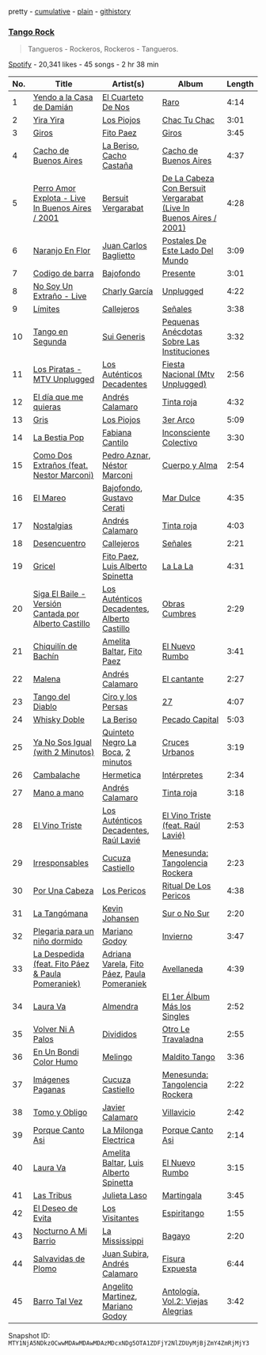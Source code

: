 pretty - [cumulative](/playlists/cumulative/37i9dQZF1DXa6vwC7tN28X.md) - [plain](/playlists/plain/37i9dQZF1DXa6vwC7tN28X) - [githistory](https://github.githistory.xyz/mackorone/spotify-playlist-archive/blob/main/playlists/plain/37i9dQZF1DXa6vwC7tN28X)

### [Tango Rock](https://open.spotify.com/playlist/37i9dQZF1DXa6vwC7tN28X)

> Tangueros \- Rockeros, Rockeros \- Tangueros.

[Spotify](https://open.spotify.com/user/spotify) - 20,341 likes - 45 songs - 2 hr 38 min

| No. | Title | Artist(s) | Album | Length |
|---|---|---|---|---|
| 1 | [Yendo a la Casa de Damián](https://open.spotify.com/track/3tUk2PzTp8KCIU4cxstJq1) | [El Cuarteto De Nos](https://open.spotify.com/artist/13JJKrUewC1CJYmIDXQNoH) | [Raro](https://open.spotify.com/album/6evTdl2CjuBbkiCaXOKUKW) | 4:14 |
| 2 | [Yira Yira](https://open.spotify.com/track/0bTr3NCZi3bwrZs1xjZyxK) | [Los Piojos](https://open.spotify.com/artist/0SnyKkoyBaB2fG8IJH4xmU) | [Chac Tu Chac](https://open.spotify.com/album/6kVObsiPuJyJbQfNh3zdfW) | 3:01 |
| 3 | [Giros](https://open.spotify.com/track/0XeDFZzIpnhUT4OAXsFjfx) | [Fito Paez](https://open.spotify.com/artist/1bZNv4q3OxYq7mmnLha7Tu) | [Giros](https://open.spotify.com/album/2bUpIi2WqqXxrLjwxqmURm) | 3:45 |
| 4 | [Cacho de Buenos Aires](https://open.spotify.com/track/4PhXYZCCN94hBeWYBTiikR) | [La Beriso](https://open.spotify.com/artist/0Dy32zfSrQ332Bz8wsthKJ), [Cacho Castaña](https://open.spotify.com/artist/3lwRbCTt1qmo0QgXUai8ao) | [Cacho de Buenos Aires](https://open.spotify.com/album/0E3s1yVPKs8jp4DQoqK2GJ) | 4:37 |
| 5 | [Perro Amor Explota \- Live In Buenos Aires / 2001](https://open.spotify.com/track/7a0yeeNookEFR7YjYAhyrf) | [Bersuit Vergarabat](https://open.spotify.com/artist/6MxyNXnnmwQwdW2PD0gXYO) | [De La Cabeza Con Bersuit Vergarabat \(Live In Buenos Aires / 2001\)](https://open.spotify.com/album/7xdsaV2y15dItFMlsoWTqu) | 4:28 |
| 6 | [Naranjo En Flor](https://open.spotify.com/track/058IA4FZ3oSj0wJbSLtcWi) | [Juan Carlos Baglietto](https://open.spotify.com/artist/1Mt6JeVWV9Tvgk8ercp5O9) | [Postales De Este Lado Del Mundo](https://open.spotify.com/album/4dR2dfCJaLvateYFEB9tKp) | 3:09 |
| 7 | [Codigo de barra](https://open.spotify.com/track/6IEKmDAJZxOlXM5kcJXVWm) | [Bajofondo](https://open.spotify.com/artist/4Wk0MW9d5uu6WbAgRCuH4O) | [Presente](https://open.spotify.com/album/0ajrl96QETMiLmTXeit8zY) | 3:01 |
| 8 | [No Soy Un Extraño \- Live](https://open.spotify.com/track/6KxhnLR6OlcieIudHZqL2V) | [Charly García](https://open.spotify.com/artist/3jO7X5KupvwmWTHGtHgcgo) | [Unplugged](https://open.spotify.com/album/7vuvoAP3WxyXIvH64LDn1R) | 4:22 |
| 9 | [Límites](https://open.spotify.com/track/7iLRaN2zGfHJUJfTpRoAjZ) | [Callejeros](https://open.spotify.com/artist/2osoVujXgV0PA8lhqDKYFw) | [Señales](https://open.spotify.com/album/573TG9cHInMww2QgBeKqTy) | 3:38 |
| 10 | [Tango en Segunda](https://open.spotify.com/track/34NGjr3W7K9E484f7C5xVf) | [Sui Generis](https://open.spotify.com/artist/5lCqW8vcd4TyTHzGIuKdH8) | [Pequenas Anécdotas Sobre Las Instituciones](https://open.spotify.com/album/2bW96QNHxL6oDb7kERQrA1) | 3:32 |
| 11 | [Los Piratas \- MTV Unplugged](https://open.spotify.com/track/69ni0mzLxPJ1ipk7ENsXWi) | [Los Auténticos Decadentes](https://open.spotify.com/artist/3HrbmsYpKjWH1lzhad7alj) | [Fiesta Nacional \(Mtv Unplugged\)](https://open.spotify.com/album/72XWQY6SO3b4M01tHYsIM7) | 2:56 |
| 12 | [El día que me quieras](https://open.spotify.com/track/4S5rS6t4INfDEgBHYQYj99) | [Andrés Calamaro](https://open.spotify.com/artist/3tAICgiSR5PfYY4B8qsoAU) | [Tinta roja](https://open.spotify.com/album/69WRi5hgYF8knlDJmBStHS) | 4:32 |
| 13 | [Gris](https://open.spotify.com/track/2v7rhTFwDVQSdRiheHpYWS) | [Los Piojos](https://open.spotify.com/artist/0SnyKkoyBaB2fG8IJH4xmU) | [3er Arco](https://open.spotify.com/album/2tqxwMkehDRiz4gErUNZ0Q) | 5:09 |
| 14 | [La Bestia Pop](https://open.spotify.com/track/0whYWhGNZ2YuTiiXF0AQXS) | [Fabiana Cantilo](https://open.spotify.com/artist/5R6YR0pasdxlynyq0Abq7x) | [Inconsciente Colectivo](https://open.spotify.com/album/3AzpHdFjpWrGE4cCwyXAoE) | 3:30 |
| 15 | [Como Dos Extraños \(feat\. Nestor Marconi\)](https://open.spotify.com/track/3LhNWmhwBdNiaOd30U3Kwl) | [Pedro Aznar](https://open.spotify.com/artist/2FFrhWZS9vJsh2UvxYPRr6), [Néstor Marconi](https://open.spotify.com/artist/0ZWO3TxKWBb6QvvGEDe38H) | [Cuerpo y Alma](https://open.spotify.com/album/7oJZTQbJsNJ5qKDdTBwpUH) | 2:54 |
| 16 | [El Mareo](https://open.spotify.com/track/7gmLydEZS9b8F0dNGZ6d8h) | [Bajofondo](https://open.spotify.com/artist/4Wk0MW9d5uu6WbAgRCuH4O), [Gustavo Cerati](https://open.spotify.com/artist/1QOmebWGB6FdFtW7Bo3F0W) | [Mar Dulce](https://open.spotify.com/album/1tEqTQTkgGkvQBIQZzggFA) | 4:35 |
| 17 | [Nostalgias](https://open.spotify.com/track/6pexRB1QZYbsUCQkwWpA42) | [Andrés Calamaro](https://open.spotify.com/artist/3tAICgiSR5PfYY4B8qsoAU) | [Tinta roja](https://open.spotify.com/album/69WRi5hgYF8knlDJmBStHS) | 4:03 |
| 18 | [Desencuentro](https://open.spotify.com/track/2mQRs9iO7qI0F0r2FTXw74) | [Callejeros](https://open.spotify.com/artist/2osoVujXgV0PA8lhqDKYFw) | [Señales](https://open.spotify.com/album/573TG9cHInMww2QgBeKqTy) | 2:21 |
| 19 | [Gricel](https://open.spotify.com/track/5L32suuyXCkGrpaZNAXxEY) | [Fito Paez](https://open.spotify.com/artist/1bZNv4q3OxYq7mmnLha7Tu), [Luis Alberto Spinetta](https://open.spotify.com/artist/1MuQ2m2tg7naeRGAOxYZer) | [La La La](https://open.spotify.com/album/7e9eBk99v3kYbGO79ZKKVz) | 4:31 |
| 20 | [Siga El Baile \- Versión Cantada por Alberto Castillo](https://open.spotify.com/track/0W1R6AOWnBzeRZPLcrkJKW) | [Los Auténticos Decadentes](https://open.spotify.com/artist/3HrbmsYpKjWH1lzhad7alj), [Alberto Castillo](https://open.spotify.com/artist/14KUc7zg3OndrAMbCNxPBD) | [Obras Cumbres](https://open.spotify.com/album/1IT1pWbVY68eVznVAKm1Ye) | 2:29 |
| 21 | [Chiquilín de Bachín](https://open.spotify.com/track/2bR0drb2tOaznRIfOTHzwF) | [Amelita Baltar](https://open.spotify.com/artist/5Z2Vs6p7u0a44wcO68iiQk), [Fito Paez](https://open.spotify.com/artist/1bZNv4q3OxYq7mmnLha7Tu) | [El Nuevo Rumbo](https://open.spotify.com/album/0PNFCx0M4ol1VFWMOUuErM) | 3:41 |
| 22 | [Malena](https://open.spotify.com/track/4fpCB6Xu0cs8kBDFWb15iW) | [Andrés Calamaro](https://open.spotify.com/artist/3tAICgiSR5PfYY4B8qsoAU) | [El cantante](https://open.spotify.com/album/6JijxAUaS8ng8YfFxQYoWr) | 2:27 |
| 23 | [Tango del Diablo](https://open.spotify.com/track/7omc6Ocnzf15amA904VsaO) | [Ciro y los Persas](https://open.spotify.com/artist/2Eo4Yaukt9d6dnZrY5hQKi) | [27](https://open.spotify.com/album/53SyvU4UwkCQc2jqZJc0Bo) | 4:07 |
| 24 | [Whisky Doble](https://open.spotify.com/track/4X5rdCoiPwvSabu9A44UVD) | [La Beriso](https://open.spotify.com/artist/0Dy32zfSrQ332Bz8wsthKJ) | [Pecado Capital](https://open.spotify.com/album/3SBFhUZkLnK5cqbKg6bn79) | 5:03 |
| 25 | [Ya No Sos Igual \(with 2 Minutos\)](https://open.spotify.com/track/05W9ouh0IXab67HKIqBMYE) | [Quinteto Negro La Boca](https://open.spotify.com/artist/5bvLSQv0SB2cD7aWcDB3iR), [2 minutos](https://open.spotify.com/artist/5sASmkskUJsvYDSYKRkkYd) | [Cruces Urbanos](https://open.spotify.com/album/1G8hdqse9sS1CP032rELMt) | 3:19 |
| 26 | [Cambalache](https://open.spotify.com/track/7u7nVx9CuAsmEIubLgaH8a) | [Hermetica](https://open.spotify.com/artist/6j6Ld5h0aFgH0VQWQNazS7) | [Intérpretes](https://open.spotify.com/album/1yTHFSLxUB82URToWd2EM3) | 2:34 |
| 27 | [Mano a mano](https://open.spotify.com/track/1AqNn5SBTndUxzCqFI6brK) | [Andrés Calamaro](https://open.spotify.com/artist/3tAICgiSR5PfYY4B8qsoAU) | [Tinta roja](https://open.spotify.com/album/69WRi5hgYF8knlDJmBStHS) | 3:18 |
| 28 | [El Vino Triste](https://open.spotify.com/track/7KO3n68SPMyh9MFAQDWU9j) | [Los Auténticos Decadentes](https://open.spotify.com/artist/3HrbmsYpKjWH1lzhad7alj), [Raúl Lavié](https://open.spotify.com/artist/2GFIX098sqpvCSY9ZQHI4D) | [El Vino Triste \(feat\. Raúl Lavié\)](https://open.spotify.com/album/07G5T8FaZTFYRNtawKaPHQ) | 2:53 |
| 29 | [Irresponsables](https://open.spotify.com/track/4dOwGU2xdR8Yh5w4yJJLOU) | [Cucuza Castiello](https://open.spotify.com/artist/3JW0hQELXulJ2LmkPXJAgE) | [Menesunda: Tangolencia Rockera](https://open.spotify.com/album/1IpvQiqJN7fIQCgXBQqXGf) | 2:23 |
| 30 | [Por Una Cabeza](https://open.spotify.com/track/2ENmZ1pXioaCPhFqE6rArK) | [Los Pericos](https://open.spotify.com/artist/7FnZWGw9lwOr7WzieTKEPR) | [Ritual De Los Pericos](https://open.spotify.com/album/0BLRRSjs02ejUyDDIfYRSb) | 4:38 |
| 31 | [La Tangómana](https://open.spotify.com/track/2J4tKJ8yxPAwXCpJZsYAbf) | [Kevin Johansen](https://open.spotify.com/artist/7qjoG7bwhAjSd7nJTcjgAk) | [Sur o No Sur](https://open.spotify.com/album/2pbdnwDbOlbtJG3yZuCqkq) | 2:20 |
| 32 | [Plegaria para un niño dormido](https://open.spotify.com/track/3hW3s0ClWYEKdDVZnwKZYU) | [Mariano Godoy](https://open.spotify.com/artist/7gpYDxVfirNyKXORQncECR) | [Invierno](https://open.spotify.com/album/7d20OGQ2xh0Io9rsPBjtUa) | 3:47 |
| 33 | [La Despedida \(feat\. Fito Páez & Paula Pomeraniek\)](https://open.spotify.com/track/3p9ebspnr6evao7kZ99BpH) | [Adriana Varela](https://open.spotify.com/artist/5diAzb0BD6mSdU1xOhM7dc), [Fito Páez](https://open.spotify.com/artist/4ZgWNQWb0Qz9QeF67IUVk8), [Paula Pomeraniek](https://open.spotify.com/artist/31dHfRj6P93GP3be6JsYIe) | [Avellaneda](https://open.spotify.com/album/49Xq9ybXE17iQoJox5qegK) | 4:39 |
| 34 | [Laura Va](https://open.spotify.com/track/0IfhIK11A9J3IqQIf5WhRo) | [Almendra](https://open.spotify.com/artist/7x2a9uyqlWbE9LwcoQWDTo) | [El 1er Álbum Más los Singles](https://open.spotify.com/album/2Syxpgpva5hDmqCZpmmJHp) | 2:52 |
| 35 | [Volver Ni A Palos](https://open.spotify.com/track/1sVcH6JpkTidkzcfKQuioM) | [Divididos](https://open.spotify.com/artist/6ZIgPKHzpcswB8zh7sRIhx) | [Otro Le Travaladna](https://open.spotify.com/album/78CgEIHzH8TtgNmV63lMbF) | 2:55 |
| 36 | [En Un Bondi Color Humo](https://open.spotify.com/track/0mbnoXmzOtn4oAl5bJIaDV) | [Melingo](https://open.spotify.com/artist/7oEBXFf9TDKulnNMFKU0FI) | [Maldito Tango](https://open.spotify.com/album/3lqGBKTp87k7kJ7VeR76r1) | 3:36 |
| 37 | [Imágenes Paganas](https://open.spotify.com/track/3lmGeqAuMWrplZLL378Cng) | [Cucuza Castiello](https://open.spotify.com/artist/3JW0hQELXulJ2LmkPXJAgE) | [Menesunda: Tangolencia Rockera](https://open.spotify.com/album/1IpvQiqJN7fIQCgXBQqXGf) | 2:22 |
| 38 | [Tomo y Obligo](https://open.spotify.com/track/7vom0QDBkmCppCpusL97zQ) | [Javier Calamaro](https://open.spotify.com/artist/6tPLRbaYWgZXppgsyKQ2M5) | [Villavicio](https://open.spotify.com/album/0caLBmefMPuGsowMfTuMeh) | 2:42 |
| 39 | [Porque Canto Asi](https://open.spotify.com/track/7mhcAUfgNvWpt1kw64UMpw) | [La Milonga Electrica](https://open.spotify.com/artist/7cJt9z3hi4iwfG6v1buiO6) | [Porque Canto Asi](https://open.spotify.com/album/0DVKuygci9kepNkgBfVXmP) | 2:14 |
| 40 | [Laura Va](https://open.spotify.com/track/5caXGav3sqgWv6UWbOyxzr) | [Amelita Baltar](https://open.spotify.com/artist/5Z2Vs6p7u0a44wcO68iiQk), [Luis Alberto Spinetta](https://open.spotify.com/artist/1MuQ2m2tg7naeRGAOxYZer) | [El Nuevo Rumbo](https://open.spotify.com/album/0PNFCx0M4ol1VFWMOUuErM) | 3:15 |
| 41 | [Las Tribus](https://open.spotify.com/track/0Hnne5lFK5ppt6UO4BzYjc) | [Julieta Laso](https://open.spotify.com/artist/3mrFrZjfujaOttNRpDD4Vk) | [Martingala](https://open.spotify.com/album/5FgjV4G9WsnzSyRhnrneNc) | 3:45 |
| 42 | [El Deseo de Evita](https://open.spotify.com/track/3ExTwPNogl9gEbjSTw5SMC) | [Los Visitantes](https://open.spotify.com/artist/28DInKJA1f9LhVK1LqMaHW) | [Espiritango](https://open.spotify.com/album/5v9b18KRapHDZ1I8Hxlige) | 1:55 |
| 43 | [Nocturno A Mi Barrio](https://open.spotify.com/track/0c4oyNo6yqoX0MTwMzDhvM) | [La Mississippi](https://open.spotify.com/artist/2haNFSI2XvHycF4x0nhp2w) | [Bagayo](https://open.spotify.com/album/7CSdj0Rlyoc3INm3uCD1yl) | 2:20 |
| 44 | [Salvavidas de Plomo](https://open.spotify.com/track/7vfkvaLx1g6b8iWJoWrOaI) | [Juan Subira](https://open.spotify.com/artist/1TQCf74SMH4NMVPHUC7ohk), [Andrés Calamaro](https://open.spotify.com/artist/3tAICgiSR5PfYY4B8qsoAU) | [Fisura Expuesta](https://open.spotify.com/album/3xMB06xJvBVJJeEnmC4VC3) | 6:44 |
| 45 | [Barro Tal Vez](https://open.spotify.com/track/0X5l6Oljnw9PPU1zVCn3PO) | [Angelito Martinez](https://open.spotify.com/artist/5g1vnuJPRdxecXJDxw1Gf2), [Mariano Godoy](https://open.spotify.com/artist/7gpYDxVfirNyKXORQncECR) | [Antología, Vol.2: Viejas Alegrias](https://open.spotify.com/album/3p1lXEENvPdfbtivMxBZbS) | 3:42 |

Snapshot ID: `MTY1NjA5NDkzOCwwMDAwMDAwMDAzMDcxNDg5OTA1ZDFjY2NlZDUyMjBjZmY4ZmRjMjY3`
